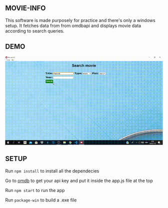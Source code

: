 ## MOVIE-INFO
This software is made purposely for practice and there's only a windows setup.
It fetches data from from omdbapi and displays movie data according to search queries.

## DEMO
![Movie info demo](demo.gif)

## SETUP
Run ``` npm install ``` to install all the dependecies

Go to [omdb](http://www.omdbapi.com) to get your api key and put it inside the app.js file at the top

Run ``` npm start ``` to run the app

Run ``` package-win ``` to build a .exe file